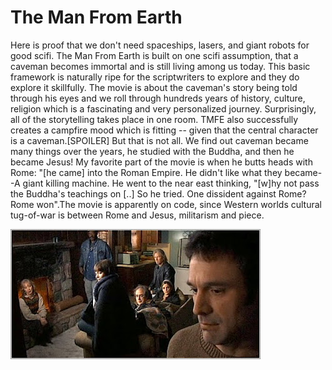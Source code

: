 # The Man From Earth

Here is proof that we don't need spaceships, lasers, and giant robots
for good scifi. The Man From Earth is built on one scifi assumption,
that a caveman becomes immortal and is still living among us
today. This basic framework is naturally ripe for the scriptwriters to
explore and they do explore it skillfully. The movie is about the
caveman's story being told through his eyes and we roll through
hundreds years of history, culture, religion which is a fascinating
and very personalized journey. Surprisingly, all of the storytelling
takes place in one room. TMFE also successfully creates a campfire
mood which is fitting -- given that the central character is a
caveman.[SPOILER] But that is not all. We find out caveman became many
things over the years, he studied with the Buddha, and then he became
Jesus! My favorite part of the movie is when he butts heads with Rome:
"[he came] into the Roman Empire. He didn't like what they became--A
giant killing machine. He went to the near east thinking, "[w]hy not
pass the Buddha's teachings on [..] So he tried. One dissident against
Rome? Rome won".The movie is apparently on code, since Western worlds
cultural tug-of-war is between Rome and Jesus, militarism and piece.













![](the-man-from-earth.jpg)
